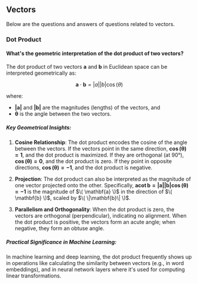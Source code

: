 ## Vectors

Below are the questions and answers of questions related to vectors.

### Dot Product
#### What's the geometric interpretation of the dot product of two vectors?

The dot product of two vectors $`\mathbf{a}`$ and $`\mathbf{b}`$ in Euclidean space can be interpreted geometrically as:

$$
\mathbf{a} \cdot \mathbf{b} = \vert{a}\vert \vert{b}\vert \cos(\theta)
$$

where:
- $`\mathbf{\vert{a}\vert}`$ and $`\mathbf{\vert{b}\vert}`$ are the magnitudes (lengths) of the vectors, and
- $`\mathbf{\theta}`$ is the angle between the two vectors.

##### Key Geometrical Insights:
1. **Cosine Relationship**: The dot product encodes the cosine of the angle between the vectors. If the vectors point in the same direction, $`\mathbf{\cos(\theta) = 1}`$, and the dot product is maximized. If they are orthogonal (at 90°), $`\mathbf{\cos(\theta) = 0}`$, and the dot product is zero. If they point in opposite directions, $`\mathbf{\cos(\theta) = -1}`$, and the dot product is negative.
   
2. **Projection**: The dot product can also be interpreted as the magnitude of one vector projected onto the other. Specifically, $`\mathbf{a \cot b = \vert{a}\vert \vert{b}\vert \cos(\theta) = -1}`$ is the magnitude of $`\( \mathbf{a} \)`$ in the direction of $`\( \mathbf{b} \)`$, scaled by $`\( \|\mathbf{b}\| \)`$.

3. **Parallelism and Orthogonality**: When the dot product is zero, the vectors are orthogonal (perpendicular), indicating no alignment. When the dot product is positive, the vectors form an acute angle; when negative, they form an obtuse angle.

##### Practical Significance in Machine Learning:
In machine learning and deep learning, the dot product frequently shows up in operations like calculating the similarity between vectors (e.g., in word embeddings), and in neural network layers where it's used for computing linear transformations.
